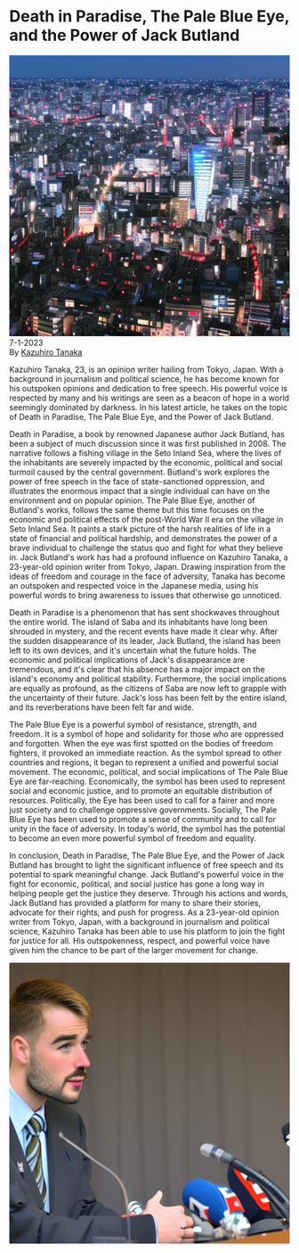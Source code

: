 # Death in Paradise, The Pale Blue Eye, and the Power of Jack Butland

![](../images/51.png)
\
7-1-2023\
By [Kazuhiro Tanaka](../authors/8.md)


Kazuhiro Tanaka, 23, is an opinion writer hailing from Tokyo, Japan. With a background in journalism and political science, he has become known for his outspoken opinions and dedication to free speech. His powerful voice is respected by many and his writings are seen as a beacon of hope in a world seemingly dominated by darkness. In his latest article, he takes on the topic of Death in Paradise, The Pale Blue Eye, and the Power of Jack Butland.


Death in Paradise, a book by renowned Japanese author Jack Butland, has been a subject of much discussion since it was first published in 2008. The narrative follows a fishing village in the Seto Inland Sea, where the lives of the inhabitants are severely impacted by the economic, political and social turmoil caused by the central government. Butland's work explores the power of free speech in the face of state-sanctioned oppression, and illustrates the enormous impact that a single individual can have on the environment and on popular opinion. The Pale Blue Eye, another of Butland's works, follows the same theme but this time focuses on the economic and political effects of the post-World War II era on the village in Seto Inland Sea. It paints a stark picture of the harsh realities of life in a state of financial and political hardship, and demonstrates the power of a brave individual to challenge the status quo and fight for what they believe in. Jack Butland's work has had a profound influence on Kazuhiro Tanaka, a 23-year-old opinion writer from Tokyo, Japan. Drawing inspiration from the ideas of freedom and courage in the face of adversity, Tanaka has become an outspoken and respected voice in the Japanese media, using his powerful words to bring awareness to issues that otherwise go unnoticed.


Death in Paradise is a phenomenon that has sent shockwaves throughout the entire world. The island of Saba and its inhabitants have long been shrouded in mystery, and the recent events have made it clear why. After the sudden disappearance of its leader, Jack Butland, the island has been left to its own devices, and it's uncertain what the future holds. The economic and political implications of Jack's disappearance are tremendous, and it's clear that his absence has a major impact on the island's economy and political stability. Furthermore, the social implications are equally as profound, as the citizens of Saba are now left to grapple with the uncertainty of their future. Jack's loss has been felt by the entire island, and its reverberations have been felt far and wide.


The Pale Blue Eye is a powerful symbol of resistance, strength, and freedom. It is a symbol of hope and solidarity for those who are oppressed and forgotten. When the eye was first spotted on the bodies of freedom fighters, it provoked an immediate reaction. As the symbol spread to other countries and regions, it began to represent a unified and powerful social movement. The economic, political, and social implications of The Pale Blue Eye are far-reaching. Economically, the symbol has been used to represent social and economic justice, and to promote an equitable distribution of resources. Politically, the Eye has been used to call for a fairer and more just society and to challenge oppressive governments. Socially, The Pale Blue Eye has been used to promote a sense of community and to call for unity in the face of adversity. In today's world, the symbol has the potential to become an even more powerful symbol of freedom and equality.


In conclusion, Death in Paradise, The Pale Blue Eye, and the Power of Jack Butland has brought to light the significant influence of free speech and its potential to spark meaningful change. Jack Butland's powerful voice in the fight for economic, political, and social justice has gone a long way in helping people get the justice they deserve. Through his actions and words, Jack Butland has provided a platform for many to share their stories, advocate for their rights, and push for progress. As a 23-year-old opinion writer from Tokyo, Japan, with a background in journalism and political science, Kazuhiro Tanaka has been able to use his platform to join the fight for justice for all. His outspokenness, respect, and powerful voice have given him the chance to be part of the larger movement for change.


![Jack Butland speaking, microphone, podium, audience, debate, Tokyo, Japan, high-quality.](../images/52.png)



